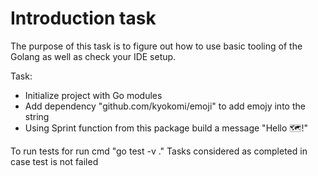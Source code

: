 # Introduction task 

The purpose of this task is to figure out how to use basic tooling of the Golang as well as check your IDE setup.

Task:
* Initialize project with Go modules
* Add dependency "github.com/kyokomi/emoji" to add emojy into the string
* Using Sprint function from this package build a message "Hello 🗺️!"

To run tests for run cmd "go test -v ."
Tasks considered as completed in case test is not failed

